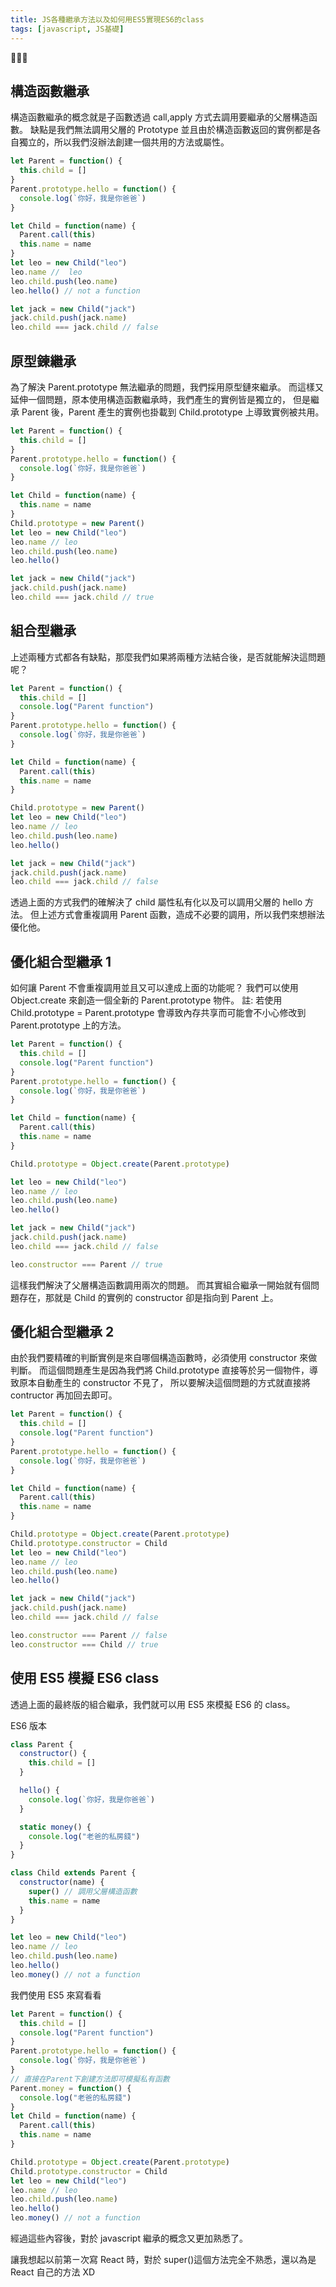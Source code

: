 ```yaml
---
title: JS各種繼承方法以及如何用ES5實現ES6的class
tags: [javascript, JS基礎]
---
```




## 構造函數繼承

構造函數繼承的概念就是子函數透過 call,apply 方式去調用要繼承的父層構造函數。
缺點是我們無法調用父層的 Prototype 並且由於構造函數返回的實例都是各自獨立的，所以我們沒辦法創建一個共用的方法或屬性。

```js
let Parent = function() {
  this.child = []
}
Parent.prototype.hello = function() {
  console.log(`你好，我是你爸爸`)
}

let Child = function(name) {
  Parent.call(this)
  this.name = name
}
let leo = new Child("leo")
leo.name //  leo
leo.child.push(leo.name)
leo.hello() // not a function

let jack = new Child("jack")
jack.child.push(jack.name)
leo.child === jack.child // false
```

## 原型鍊繼承

為了解決 Parent.prototype 無法繼承的問題，我們採用原型鏈來繼承。
而這樣又延伸一個問題，原本使用構造函數繼承時，我們產生的實例皆是獨立的，
但是繼承 Parent 後，Parent 產生的實例也掛載到 Child.prototype 上導致實例被共用。

```js
let Parent = function() {
  this.child = []
}
Parent.prototype.hello = function() {
  console.log(`你好，我是你爸爸`)
}

let Child = function(name) {
  this.name = name
}
Child.prototype = new Parent()
let leo = new Child("leo")
leo.name // leo
leo.child.push(leo.name)
leo.hello()

let jack = new Child("jack")
jack.child.push(jack.name)
leo.child === jack.child // true
```

## 組合型繼承

上述兩種方式都各有缺點，那麼我們如果將兩種方法結合後，是否就能解決這問題呢？

```js
let Parent = function() {
  this.child = []
  console.log("Parent function")
}
Parent.prototype.hello = function() {
  console.log(`你好，我是你爸爸`)
}

let Child = function(name) {
  Parent.call(this)
  this.name = name
}

Child.prototype = new Parent()
let leo = new Child("leo")
leo.name // leo
leo.child.push(leo.name)
leo.hello()

let jack = new Child("jack")
jack.child.push(jack.name)
leo.child === jack.child // false
```

透過上面的方式我們的確解決了 child 屬性私有化以及可以調用父層的 hello 方法。
但上述方式會重複調用 Parent 函數，造成不必要的調用，所以我們來想辦法優化他。

## 優化組合型繼承 1

如何讓 Parent 不會重複調用並且又可以達成上面的功能呢？
我們可以使用 Object.create 來創造一個全新的 Parent.prototype 物件。
註: 若使用 Child.prototype = Parent.prototype 會導致內存共享而可能會不小心修改到 Parent.prototype 上的方法。

```js
let Parent = function() {
  this.child = []
  console.log("Parent function")
}
Parent.prototype.hello = function() {
  console.log(`你好，我是你爸爸`)
}

let Child = function(name) {
  Parent.call(this)
  this.name = name
}

Child.prototype = Object.create(Parent.prototype)

let leo = new Child("leo")
leo.name // leo
leo.child.push(leo.name)
leo.hello()

let jack = new Child("jack")
jack.child.push(jack.name)
leo.child === jack.child // false

leo.constructor === Parent // true
```

這樣我們解決了父層構造函數調用兩次的問題。
而其實組合繼承一開始就有個問題存在，那就是 Child 的實例的 constructor 卻是指向到 Parent 上。

## 優化組合型繼承 2

由於我們要精確的判斷實例是來自哪個構造函數時，必須使用 constructor 來做判斷。
而這個問題產生是因為我們將 Child.prototype 直接等於另一個物件，導致原本自動產生的 constructor 不見了，
所以要解決這個問題的方式就直接將 contructor 再加回去即可。

```js
let Parent = function() {
  this.child = []
  console.log("Parent function")
}
Parent.prototype.hello = function() {
  console.log(`你好，我是你爸爸`)
}

let Child = function(name) {
  Parent.call(this)
  this.name = name
}

Child.prototype = Object.create(Parent.prototype)
Child.prototype.constructor = Child
let leo = new Child("leo")
leo.name // leo
leo.child.push(leo.name)
leo.hello()

let jack = new Child("jack")
jack.child.push(jack.name)
leo.child === jack.child // false

leo.constructor === Parent // false
leo.constructor === Child // true
```

## 使用 ES5 模擬 ES6 class

透過上面的最終版的組合繼承，我們就可以用 ES5 來模擬 ES6 的 class。

ES6 版本

```js
class Parent {
  constructor() {
    this.child = []
  }

  hello() {
    console.log(`你好，我是你爸爸`)
  }

  static money() {
    console.log("老爸的私房錢")
  }
}

class Child extends Parent {
  constructor(name) {
    super() // 調用父層構造函數
    this.name = name
  }
}

let leo = new Child("leo")
leo.name // leo
leo.child.push(leo.name)
leo.hello()
leo.money() // not a function
```

我們使用 ES5 來寫看看

```js
let Parent = function() {
  this.child = []
  console.log("Parent function")
}
Parent.prototype.hello = function() {
  console.log(`你好，我是你爸爸`)
}
// 直接在Parent下創建方法即可模擬私有函數
Parent.money = function() {
  console.log("老爸的私房錢")
}
let Child = function(name) {
  Parent.call(this)
  this.name = name
}

Child.prototype = Object.create(Parent.prototype)
Child.prototype.constructor = Child
let leo = new Child("leo")
leo.name // leo
leo.child.push(leo.name)
leo.hello()
leo.money() // not a function
```

經過這些內容後，對於 javascript 繼承的概念又更加熟悉了。

讓我想起以前第ㄧ次寫 React 時，對於 super()這個方法完全不熟悉，還以為是 React 自己的方法 XD
